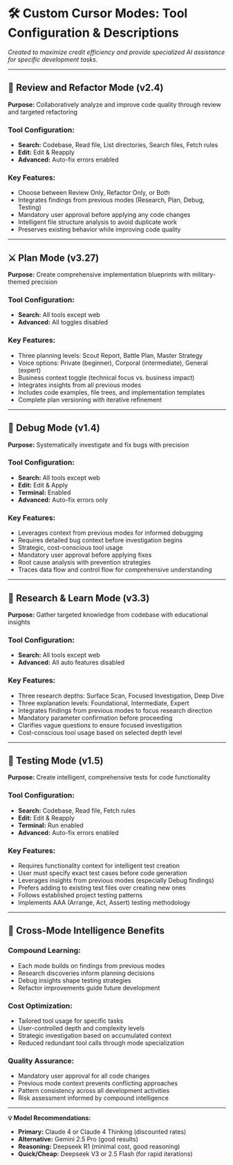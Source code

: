 # 🛠️ Custom Cursor Modes: Tool Configuration & Descriptions

*Created to maximize credit efficiency and provide specialized AI assistance for specific development tasks.*

---

## 🔄 **Review and Refactor Mode** (v2.4)
**Purpose:** Collaboratively analyze and improve code quality through review and targeted refactoring

### **Tool Configuration:**
- **Search:** Codebase, Read file, List directories, Search files, Fetch rules
- **Edit:** Edit & Reapply
- **Advanced:** Auto-fix errors enabled

### **Key Features:**
- Choose between Review Only, Refactor Only, or Both
- Integrates findings from previous modes (Research, Plan, Debug, Testing)
- Mandatory user approval before applying any code changes
- Intelligent file structure analysis to avoid duplicate work
- Preserves existing behavior while improving code quality

---

## ⚔️ **Plan Mode** (v3.27)
**Purpose:** Create comprehensive implementation blueprints with military-themed precision

### **Tool Configuration:**
- **Search:** All tools except web
- **Advanced:** All toggles disabled

### **Key Features:**
- Three planning levels: Scout Report, Battle Plan, Master Strategy
- Voice options: Private (beginner), Corporal (intermediate), General (expert)
- Business context toggle (technical focus vs. business impact)
- Integrates insights from all previous modes
- Includes code examples, file trees, and implementation templates
- Complete plan versioning with iterative refinement

---

## 🐛 **Debug Mode** (v1.4)
**Purpose:** Systematically investigate and fix bugs with precision

### **Tool Configuration:**
- **Search:** All tools except web
- **Edit:** Edit & Apply
- **Terminal:** Enabled
- **Advanced:** Auto-fix errors only

### **Key Features:**
- Leverages context from previous modes for informed debugging
- Requires detailed bug context before investigation begins
- Strategic, cost-conscious tool usage
- Mandatory user approval before applying fixes
- Root cause analysis with prevention strategies
- Traces data flow and control flow for comprehensive understanding

---

## 🧠 **Research & Learn Mode** (v3.3)
**Purpose:** Gather targeted knowledge from codebase with educational insights

### **Tool Configuration:**
- **Search:** All tools except web
- **Advanced:** All auto features disabled

### **Key Features:**
- Three research depths: Surface Scan, Focused Investigation, Deep Dive
- Three explanation levels: Foundational, Intermediate, Expert
- Integrates findings from previous modes to focus research direction
- Mandatory parameter confirmation before proceeding
- Clarifies vague questions to ensure focused investigation
- Cost-conscious tool usage based on selected depth level

---

## 🧪 **Testing Mode** (v1.5)
**Purpose:** Create intelligent, comprehensive tests for code functionality

### **Tool Configuration:**
- **Search:** Codebase, Read file, Fetch rules
- **Edit:** Edit & Reapply
- **Terminal:** Run enabled
- **Advanced:** Auto-fix errors enabled

### **Key Features:**
- Requires functionality context for intelligent test creation
- User must specify exact test cases before code generation
- Leverages insights from previous modes (especially Debug findings)
- Prefers adding to existing test files over creating new ones
- Follows established project testing patterns
- Implements AAA (Arrange, Act, Assert) testing methodology

---

## 🌟 **Cross-Mode Intelligence Benefits**

### **Compound Learning:**
- Each mode builds on findings from previous modes
- Research discoveries inform planning decisions
- Debug insights shape testing strategies
- Refactor improvements guide future development

### **Cost Optimization:**
- Tailored tool usage for specific tasks
- User-controlled depth and complexity levels
- Strategic investigation based on accumulated context
- Reduced redundant tool calls through mode specialization

### **Quality Assurance:**
- Mandatory user approval for all code changes
- Previous mode context prevents conflicting approaches
- Pattern consistency across all development activities
- Risk assessment informed by compound intelligence

---

**💡 Model Recommendations:**
- **Primary:** Claude 4 or Claude 4 Thinking (discounted rates)
- **Alternative:** Gemini 2.5 Pro (good results)
- **Reasoning:** Deepseek R1 (minimal cost, good reasoning)
- **Quick/Cheap:** Deepseek V3 or 2.5 Flash (for rapid iterations)
